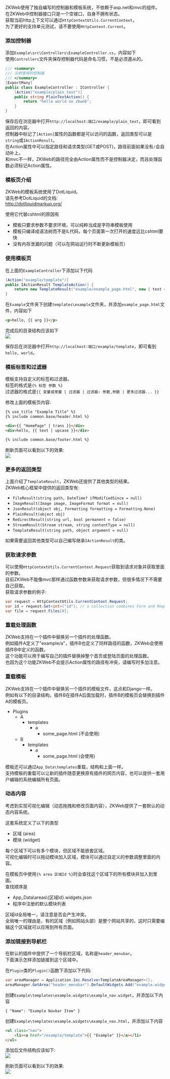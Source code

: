 ZKWeb使用了独自编写的控制器和模板系统，不依赖于asp.net和mvc的组件。<br/>
在ZKWeb中控制器接口只是一个空接口，自身不拥有状态。<br/>
获取当前http上下文可以通过`HttpContextUtils.CurrentContext`，<br/>
为了更好的支持单元测试，请不要使用`HttpContext.Current`。<br/>

### 添加控制器

添加`Example\src\Controllers\ExampleController.cs`，内容如下</br>
使用`Controllers`文件夹保存控制器代码是命名习惯，不是必须遵从的。</br>

``` csharp
/// <summary>
/// 示例使用的控制器
/// </summary>
[ExportMany]
public class ExampleController : IController {
	[Action("example/plain_text")]
	public string PlainTextAction() {
		return "hello world on zkweb";
	}
}
```

保存后在浏览器中打开`http://localhost:端口/example/plain_text`，即可看到返回的内容。</br>
控制器中标记了`[Action]`属性的函数都是可以访问的函数，返回类型可以是`string`或`IActionResult`。</br>
在Action属性中可以指定路径和请求类型(GET或POST)，路径前面如果没有`/`会自动补上。</br>
和mvc不一样，ZKWeb的路径完全由Action属性而不是控制器决定，而且处理函数必须标记Action属性。</br>

### 模板页介绍

ZKWeb的模板系统使用了DotLiquid。</br>
请先参考DotLiquid的文档:</br>
http://dotliquidmarkup.org/</br>

使用它代替cshtml的原因有</br>

- 模板只要求参数不要求环境，可以纯粹当成是字符串模板使用
- 模板只编译成语法树而不是IL代码，每个页面第一次打开的速度远比cshtml要快
- 没有内存泄漏的问题（可以在网站运行时不断更新模板页）

### 使用模板页

在上面的`ExampleController`下添加以下代码

``` csharp
[Action("example/template")]
public IActionResult TemplateAction() {
	return new TemplateResult("example/example_page.html", new { text = "world" });
}
```

在`Example`文件夹下创建`templates\example`文件夹，并添加`example_page.html`文件，内容如下
``` html
<p>hello, {{ arg }}</p>
```

完成后的目录结构应该如下</br>
![](../img/add_example_page.jpg)

保存后在浏览器中打开`http://localhost:端口/example/template`，即可看到`hello, world`。</br>

### 模板标签和过滤器

模板支持自定义的标签和过滤器。</br>
标签的格式是`{% 标签 参数 %}`</br>
过滤器的格式是`{{ 变量或常量 | 过滤器 | 过滤器: 参数,参数 | 更多过滤器... }}`</br>

修改上面的模板页内容:</br>

``` html
{% use_title "Example Title" %}
{% include common.base/header.html %}

<div>{{ "HomePage" | trans }}</div>
<div>hello, {{ text | upcase }}</div>

{% include common.base/footer.html %}
```

刷新页面可以看到以下的效果:</br>
![](../img/template_tag_example.jpg)

### 更多的返回类型

上面介绍了`TemplateResult`，ZKWeb还提供了其他类型的结果。</br>
ZKWeb核心框架中提供的返回类型有:</br>

- `FileResult(string path, DateTime? ifModifiedSince = null)`
- `ImageResult(Image image, ImageFormat format = null)`
- `JsonResult(object obj, Formatting formatting = Formatting.None)`
- `PlainResult(object obj)`
- `RedirectResult(string url, bool permanent = false)`
- `StreamResult(Stream stream, string contentType = null)`
- `TemplateResult(string path, object argument = null)`

如果需要返回其他类型可以自己编写继承`IActionResult`的类。</br>

### 获取请求参数

可以使用`HttpContextUtils.CurrentContext.Request`获取到请求对象并获取里面的参数。</br>
目前ZKWeb不能像mvc那样通过函数参数来获取请求参数，但很多情况下不需要自己获取。</br>
获取请求参数的例子: </br>

``` csharp
var request = HttpContextUtils.CurrentContext.Request;
var id = request.Get<int>("id"); // a collection combines Form and Request
var file = request.Files[0];
```

### 重载处理函数

ZKWeb支持在一个插件中替换另一个插件的处理函数。</br>
例如插件A定义了"example/a"，插件B也定义了同样路径的函数，ZKWeb会使用插件B中定义的函数。</br>
这个功能可以用于编写自己的插件替换掉整个首页或登陆页面的处理函数。</br>
也因为这个功能ZKWeb不会提示Action属性的路径有冲突，请编写时多加注意。</br>

### 重载模板

ZKWeb支持在一个插件中替换另一个插件的模板文件，这点和Django一样。</br>
例如有以下的目录结构，插件B在插件A后面加载时，插件B的模板页会替换到插件A的模板页。</br>

- Plugins
	- A
		- templates
			- a
				- some_page.html (不会使用)
	- B
		- templates
			- a
				- some_page.html (会使用)

模板还可以通过`App_Data\templates`重载，结构和上面一样。</br>
支持模板的重载可以让新的插件随意更换原有插件的网页内容，也可以提供一套用户编辑的系统编辑所有页面。</br>

### 动态内容

考虑到实现可视化编辑（动态拖拽和修改页面内容），ZKWeb提供了一套默认的动态内容系统。</br>

这套系统定义了以下的类型<br/>

- 区域 (area)
- 模块 (widget)

每个区域下可以有多个模块，但区域不能嵌套区域。<br/>
可视化编辑时可以拖动模块加入区域，模块可以通过自定义的参数调整里面的内容。<br/>

在模板页中使用`{% area 区域Id %}`时会查找这个区域下的所有模块并加入到里面。<br/>
查找顺序是<br/>

- App_Data\areas\\{区域Id}.widgets.json
- 程序中注册的默认模块列表

区域Id全局唯一，请注意是否会产生冲突。</br>
全局唯一的理由是，有的区域（例如网站头部）是整个网站共享的，这时只需要编辑这个区域就可以应用到所有页面。</br>

### 添加链接到导航栏

在默认的插件中提供了一个导航栏区域，名称是`header_menubar`。</br>
下面演示怎样添加链接到这个区域中。</br>

在`Plugin`类的`Plugin()`函数下添加以下代码:</br>
``` csharp
var areaManager = Application.Ioc.Resolve<TemplateAreaManager>();
areaManager.GetArea("header_menubar").DefaultWidgets.Add("example.widgets/example_nav");
```

创建`Example\templates\example.widgets\example_nav.widget`，并添加以下内容
```
{ "Name": "Example Navbar Item" }
```

创建`Example\templates\example.widgets\example_nav.html`，并添加以下内容
```html
<ul class="nav">
	<li><a href="/example/template">{{ "Example" }}</a></li>
</ul>
```

添加后文件结构应该如下:</br>
![](../img/add_navbar_project.jpg)

刷新页面可以看到以下的效果:</br>
![](../img/add_narbar.jpg)
